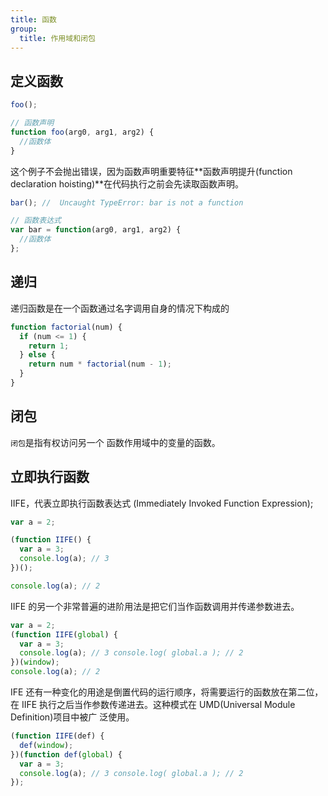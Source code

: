 ```yaml
---
title: 函数
group:
  title: 作用域和闭包
---
```


## 定义函数

```js
foo();

// 函数声明
function foo(arg0, arg1, arg2) {
  //函数体
}
```

这个例子不会抛出错误，因为函数声明重要特征**函数声明提升(function declaration hoisting)**在代码执行之前会先读取函数声明。

```js
bar(); //  Uncaught TypeError: bar is not a function

// 函数表达式
var bar = function(arg0, arg1, arg2) {
  //函数体
};
```

## 递归

递归函数是在一个函数通过名字调用自身的情况下构成的

```js
function factorial(num) {
  if (num <= 1) {
    return 1;
  } else {
    return num * factorial(num - 1);
  }
}
```

## 闭包

`闭包`是指有权访问另一个 函数作用域中的变量的函数。

## 立即执行函数

IIFE，代表立即执行函数表达式 (Immediately Invoked Function Expression);

```js
var a = 2;

(function IIFE() {
  var a = 3;
  console.log(a); // 3
})();

console.log(a); // 2
```

IIFE 的另一个非常普遍的进阶用法是把它们当作函数调用并传递参数进去。

```js
var a = 2;
(function IIFE(global) {
  var a = 3;
  console.log(a); // 3 console.log( global.a ); // 2
})(window);
console.log(a); // 2
```

IFE 还有一种变化的用途是倒置代码的运行顺序，将需要运行的函数放在第二位，在 IIFE 执行之后当作参数传递进去。这种模式在 UMD(Universal Module Definition)项目中被广 泛使用。

```js
(function IIFE(def) {
  def(window);
})(function def(global) {
  var a = 3;
  console.log(a); // 3 console.log( global.a ); // 2
});
```
